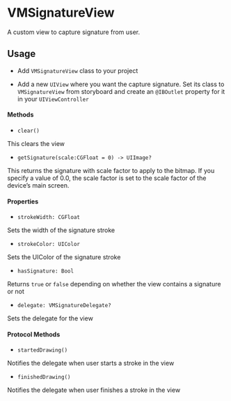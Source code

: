 # VMSignatureView
A custom view to capture signature from user.

## Usage

* Add `VMSignatureView` class to your project

* Add a new `UIView` where you want the capture signature. Set its class to `VMSignatureView` from storyboard and create an `@IBOutlet` property for it in your `UIViewController`

#### Methods

* `clear()`

This clears the view

* `getSignature(scale:CGFloat = 0) -> UIImage?`

This returns the signature with scale factor to apply to the bitmap. If you specify a value of 0.0, the scale factor is set to the scale factor of the device’s main screen.

#### Properties

* `strokeWidth: CGFloat`

Sets the width of the signature stroke

* `strokeColor: UIColor`

Sets the UIColor of the signature stroke

* `hasSignature: Bool`

Returns `true` or `false` depending on whether the view contains a signature or not

* `delegate: VMSignatureDelegate?`

Sets the delegate for the view

#### Protocol Methods

* `startedDrawing()`

Notifies the delegate when user starts a stroke in the view

* `finishedDrawing()`

Notifies the delegate when user finishes a stroke in the view
